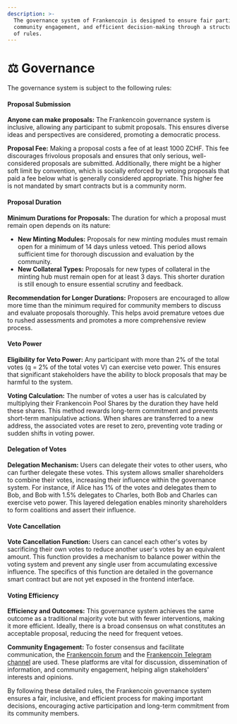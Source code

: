 ```yaml
---
description: >-
  The governance system of Frankencoin is designed to ensure fair participation,
  community engagement, and efficient decision-making through a structured set
  of rules.
---
```


# ⚖️ Governance

The governance system is subject to the following rules:

#### Proposal Submission

**Anyone can make proposals:** The Frankencoin governance system is inclusive, allowing any participant to submit proposals. This ensures diverse ideas and perspectives are considered, promoting a democratic process.

**Proposal Fee:** Making a proposal costs a fee of at least 1000 ZCHF. This fee discourages frivolous proposals and ensures that only serious, well-considered proposals are submitted. Additionally, there might be a higher soft limit by convention, which is socially enforced by vetoing proposals that paid a fee below what is generally considered appropriate. This higher fee is not mandated by smart contracts but is a community norm.

#### Proposal Duration

**Minimum Durations for Proposals:** The duration for which a proposal must remain open depends on its nature:

* **New Minting Modules:** Proposals for new minting modules must remain open for a minimum of 14 days unless vetoed. This period allows sufficient time for thorough discussion and evaluation by the community.
* **New Collateral Types:** Proposals for new types of collateral in the minting hub must remain open for at least 3 days. This shorter duration is still enough to ensure essential scrutiny and feedback.

**Recommendation for Longer Durations:** Proposers are encouraged to allow more time than the minimum required for community members to discuss and evaluate proposals thoroughly. This helps avoid premature vetoes due to rushed assessments and promotes a more comprehensive review process.

#### Veto Power

**Eligibility for Veto Power:** Any participant with more than 2% of the total votes (q = 2% of the total votes V) can exercise veto power. This ensures that significant stakeholders have the ability to block proposals that may be harmful to the system.

**Voting Calculation:** The number of votes a user has is calculated by multiplying their Frankencoin Pool Shares by the duration they have held these shares. This method rewards long-term commitment and prevents short-term manipulative actions. When shares are transferred to a new address, the associated votes are reset to zero, preventing vote trading or sudden shifts in voting power.

#### Delegation of Votes

**Delegation Mechanism:** Users can delegate their votes to other users, who can further delegate these votes. This system allows smaller shareholders to combine their votes, increasing their influence within the governance system. For instance, if Alice has 1% of the votes and delegates them to Bob, and Bob with 1.5% delegates to Charles, both Bob and Charles can exercise veto power. This layered delegation enables minority shareholders to form coalitions and assert their influence.

#### Vote Cancellation

**Vote Cancellation Function:** Users can cancel each other's votes by sacrificing their own votes to reduce another user's votes by an equivalent amount. This function provides a mechanism to balance power within the voting system and prevent any single user from accumulating excessive influence. The specifics of this function are detailed in the governance smart contract but are not yet exposed in the frontend interface.

#### Voting Efficiency

**Efficiency and Outcomes:** This governance system achieves the same outcome as a traditional majority vote but with fewer interventions, making it more efficient. Ideally, there is a broad consensus on what constitutes an acceptable proposal, reducing the need for frequent vetoes.

**Community Engagement:** To foster consensus and facilitate communication, the [Frankencoin forum](https://github.com/Frankencoin-ZCHF/FrankenCoin/discussions) and the [Frankencoin Telegram channel](https://t.me/frankencoinzchf) are used. These platforms are vital for discussion, dissemination of information, and community engagement, helping align stakeholders' interests and opinions.

By following these detailed rules, the Frankencoin governance system ensures a fair, inclusive, and efficient process for making important decisions, encouraging active participation and long-term commitment from its community members.
